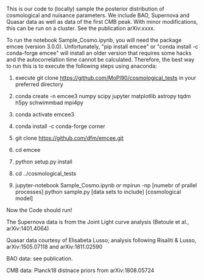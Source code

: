 This is our code to (locally) sample the posterior distribution of cosmological and nuisance parameters. We include BAO, Supernova and Quasar data as well as data of the first CMB peak. With minor modifications, this can be run on a cluster.
See the publication arXiv:xxxx.

To run the notebook Sample_Cosmo.ipynb, you will need the package emcee (version 3.0.0). Unfortunately, "pip install emcee" or "conda install -c conda-forge emcee" will install an older version that requires some hacks and the autocorrelation time cannot be calculated. Therefore, the best way to run this is to execute the following steps using anaconda:

1) execute git clone https://github.com/MoPl90/cosmological_tests in your preferred directory

2) conda create -n emcee3 numpy scipy jupyter matplotlib astropy tqdm h5py schwimmbad mpi4py

3) conda activate emcee3

4) conda install -c conda-forge corner

5) git clone https://github.com/dfm/emcee.git

6) cd emcee

7) python setup.py install

8) cd ../cosmological_tests

9) jupyter-notebook Sample_Cosmo.ipynb *or* mpirun -np [numebr of prallel processes] python sample.py [data sets to include] [cosmological model]

Now the Code should run!



The Supernova data is from the Joint Light curve analysis (Betoule et al., arXiv:1401.4064)

Quasar data courtesy of Elisabeta Lusso; analysis following Risaliti & Lusso, arXiv:1505.07118 and arXiv:1811.02590

BAO data: see publication.

CMB data: Planck18 distnace priors from arXiv:1808.05724

